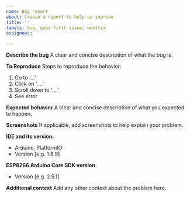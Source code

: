 ```yaml
---
name: Bug report
about: Create a report to help us improve
title: ''
labels: bug, good first issue, wontfix
assignees: ''

---
```


**Describe the bug**
A clear and concise description of what the bug is.

**To Reproduce**
Steps to reproduce the behavior:
1. Go to '...'
2. Click on '....'
3. Scroll down to '....'
4. See error

**Expected behavior**
A clear and concise description of what you expected to happen.

**Screenshots**
If applicable, add screenshots to help explain your problem.

**IDE and its version:**
 - Arduino, PlatformIO
 - Version [e.g. 1.8.9]

**ESP8266 Arduino Core SDK version**
 - Version [e.g. 2.5.1]

**Additional context**
Add any other context about the problem here.
